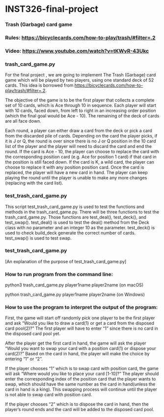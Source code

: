 # INST326-final-project
### Trash (Garbage) card game
### Rules: https://bicyclecards.com/how-to-play/trash/#filter=.2
### Video: https://www.youtube.com/watch?v=tKWvR-43Ukc


### trash_card_game.py
For the final project , we are going to implement The Trash (Garbage) card game which will be played by two players, using one standard deck of 52 cards. This idea is borrowed from https://bicyclecards.com/how-to-play/trash/#filter=.2.

The objective of the game is to be the first player that collects a complete set of 10 cards, which is Ace through 10 in sequence. Each player will start with 10 cards, faced down, from left to right in an increasing order position (which the final goal would be Ace - 10). The remaining of the deck of cards are all face down.

Each round, a player can either draw a card from the deck or pick a card from the discarded pile of cards. Depending on the card the player picks, if it is J or Q, the round is over since there is no J or Q position in the 10 card list of the player and the player will need to discard the card and end the round. If the card is Ace - 10, the player can choose to replace the card with the corresponding position card (e.g. Ace for position 1 card) if that card in the position is still faced down. If the card is K, a wild card, the player can choose to replace it with any position position card. Once the card is replaced, the player will have a new card in hand. The player can keep playing the round until the player is unable to make any more changes (replacing with the card list).

### test_trash_card_game.py
This script test_trash_card_game.py is used to test the functions and methods in the trash_card_game.py. There will be three functions to test the trash_card_game.py. Those functions are test_deal(), test_deck(), and test_swap().  test_deal() is used to test the deal() method from the Deck class with no parameter and an integer 10 as the parameter. test_deck() is used to check build_deck generate the correct number of cards. test_swap() is used to test swap.

### test_trash_card_game.py
[An explanation of the purpose of test_trash_card_game.py]


### How to run program from the command line:
python3 trash_card_game.py player1name player2name  (on macOS)

python trash_card_game.py player1name player2name  (on Windows)


### How to use the program to interpret the output of the program:
First, the game will start off randomly pick one player to be the first player and ask “Would you like to draw a card(1) or get a card from the disposed card pool(2)?” The first player will have to enter “1” since there is no card in the disposed card pool yet.

After the player get the first card in hand, the game will ask the player “Would you want to swap your card with a position card(1) or dispose your card(2)?” Based on the card in hand, the player will make the choice by entering “1” or “2”.

If the player chooses “1” which is to swap card with position card, the game will ask “Where would you like to place your card [1-10]?” The player should enter the corresponding index of the position card that the player wants to swap, which should have the same number as the card in hand(unless the card in hand is a king). This swapping process will continue until the player is not able to swap card with position card.

If the player chooses “2” which is to dispose the card in hand, then the player’s round ends and the card will be added to the disposed card pool.
